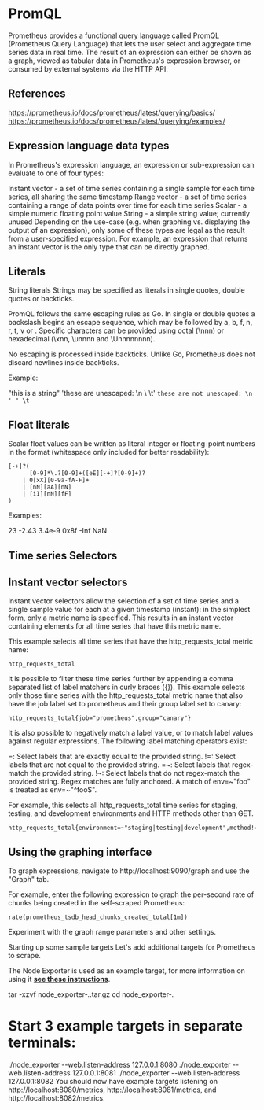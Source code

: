 # PromQL

Prometheus provides a functional query language called PromQL (Prometheus Query Language) that lets the user select and aggregate time series data in real time. The result of an expression can either be shown as a graph, viewed as tabular data in Prometheus's expression browser, or consumed by external systems via the HTTP API.

## References

https://prometheus.io/docs/prometheus/latest/querying/basics/
https://prometheus.io/docs/prometheus/latest/querying/examples/

## Expression language data types

In Prometheus's expression language, an expression or sub-expression can evaluate to one of four types:

Instant vector - a set of time series containing a single sample for each time series, all sharing the same timestamp
Range vector - a set of time series containing a range of data points over time for each time series
Scalar - a simple numeric floating point value
String - a simple string value; currently unused
Depending on the use-case (e.g. when graphing vs. displaying the output of an expression), only some of these types are legal as the result from a user-specified expression. For example, an expression that returns an instant vector is the only type that can be directly graphed.

## Literals

String literals
Strings may be specified as literals in single quotes, double quotes or backticks.

PromQL follows the same escaping rules as Go. In single or double quotes a backslash begins an escape sequence, which may be followed by a, b, f, n, r, t, v or \. Specific characters can be provided using octal (\nnn) or hexadecimal (\xnn, \unnnn and \Unnnnnnnn).

No escaping is processed inside backticks. Unlike Go, Prometheus does not discard newlines inside backticks.

Example:

"this is a string"
'these are unescaped: \n \\ \t'
`these are not unescaped: \n ' " \t`

## Float literals

Scalar float values can be written as literal integer or floating-point numbers in the format (whitespace only included for better readability):

```bnf
[-+]?(
      [0-9]*\.?[0-9]+([eE][-+]?[0-9]+)?
    | 0[xX][0-9a-fA-F]+
    | [nN][aA][nN]
    | [iI][nN][fF]
)
```

Examples:

23
-2.43
3.4e-9
0x8f
-Inf
NaN

## Time series Selectors

## Instant vector selectors

Instant vector selectors allow the selection of a set of time series and a single sample value for each at a given timestamp (instant): in the simplest form, only a metric name is specified. This results in an instant vector containing elements for all time series that have this metric name.

This example selects all time series that have the http_requests_total metric name:

```PromQL
http_requests_total
```

It is possible to filter these time series further by appending a comma separated list of label matchers in curly braces ({}).
This example selects only those time series with the http_requests_total metric name that also have the job label set to prometheus and their group label set to canary:

```PromQL
http_requests_total{job="prometheus",group="canary"}
```

It is also possible to negatively match a label value, or to match label values against regular expressions. The following label matching operators exist:

=: Select labels that are exactly equal to the provided string.
!=: Select labels that are not equal to the provided string.
=~: Select labels that regex-match the provided string.
!~: Select labels that do not regex-match the provided string.
Regex matches are fully anchored. A match of env=~"foo" is treated as env=~"^foo$".

For example, this selects all http_requests_total time series for staging, testing, and development environments and HTTP methods other than GET.

```PromQL
http_requests_total{environment=~"staging|testing|development",method!="GET"}
```

## Using the graphing interface

To graph expressions, navigate to http://localhost:9090/graph and use the "Graph" tab.

For example, enter the following expression to graph the per-second rate of chunks being created in the self-scraped Prometheus:

```PromQL
rate(prometheus_tsdb_head_chunks_created_total[1m])
```

Experiment with the graph range parameters and other settings.

Starting up some sample targets
Let's add additional targets for Prometheus to scrape.

The Node Exporter is used as an example target, for more information on using it **[see these instructions](https://prometheus.io/docs/guides/node-exporter/)**.

tar -xzvf node_exporter-*.*.tar.gz
cd node_exporter-*.*

# Start 3 example targets in separate terminals:
./node_exporter --web.listen-address 127.0.0.1:8080
./node_exporter --web.listen-address 127.0.0.1:8081
./node_exporter --web.listen-address 127.0.0.1:8082
You should now have example targets listening on http://localhost:8080/metrics, http://localhost:8081/metrics, and http://localhost:8082/metrics.




